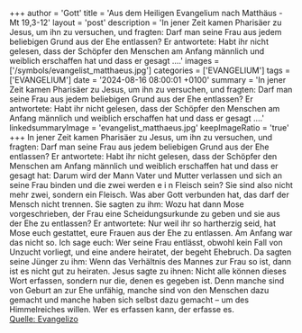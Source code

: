 +++
author = 'Gott'
title = 'Aus dem Heiligen Evangelium nach Matthäus - Mt 19,3-12'
layout = 'post'
description = 'In jener Zeit kamen Pharisäer zu Jesus, um ihn zu versuchen, und fragten: Darf man seine Frau aus jedem beliebigen Grund aus der Ehe entlassen? Er antwortete: Habt ihr nicht gelesen, dass der Schöpfer den Menschen am Anfang männlich und weiblich erschaffen hat und dass er gesagt ....'
images = ['/symbols/evangelist_matthaeus.jpg']
categories = ['EVANGELIUM']
tags = ['EVANGELIUM']
date = '2024-08-16 08:00:01 +0100'
summary = 'In jener Zeit kamen Pharisäer zu Jesus, um ihn zu versuchen, und fragten: Darf man seine Frau aus jedem beliebigen Grund aus der Ehe entlassen? Er antwortete: Habt ihr nicht gelesen, dass der Schöpfer den Menschen am Anfang männlich und weiblich erschaffen hat und dass er gesagt ....'
linkedsummaryImage = 'evangelist_matthaeus.jpg'
keepImageRatio = 'true'
+++
In jener Zeit kamen Pharisäer zu Jesus, um ihn zu versuchen, und fragten: Darf man seine Frau aus jedem beliebigen Grund aus der Ehe entlassen?
Er antwortete: Habt ihr nicht gelesen, dass der Schöpfer den Menschen am Anfang männlich und weiblich erschaffen hat
und dass er gesagt hat: Darum wird der Mann Vater und Mutter verlassen und sich an seine Frau binden und die zwei werden e i n Fleisch sein?
Sie sind also nicht mehr zwei, sondern ein Fleisch.<!--more--> Was aber Gott verbunden hat, das darf der Mensch nicht trennen.
Sie sagten zu ihm: Wozu hat dann Mose vorgeschrieben, der Frau eine Scheidungsurkunde zu geben und sie aus der Ehe zu entlassen?
Er antwortete: Nur weil ihr so hartherzig seid, hat Mose euch gestattet, eure Frauen aus der Ehe zu entlassen. Am Anfang war das nicht so.
Ich sage euch: Wer seine Frau entlässt, obwohl kein Fall von Unzucht vorliegt, und eine andere heiratet, der begeht Ehebruch.
Da sagten seine Jünger zu ihm: Wenn das Verhältnis des Mannes zur Frau so ist, dann ist es nicht gut zu heiraten.
Jesus sagte zu ihnen: Nicht alle können dieses Wort erfassen, sondern nur die, denen es gegeben ist.
Denn manche sind von Geburt an zur Ehe unfähig, manche sind von den Menschen dazu gemacht und manche haben sich selbst dazu gemacht – um des Himmelreiches willen. Wer es erfassen kann, der erfasse es.<br> [Quelle: Evangelizo](https://evangeliumtagfuertag.org/DE/gospel)